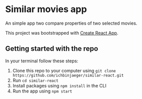 # Similar movies app

An simple app two compare properties of two selected movies.

This project was bootstrapped with [Create React App](https://github.com/facebook/create-react-app).

## Getting started with the repo

In your terminal follow these steps:

1. Clone this repo to your computer using `git clone https://github.com/ichbinjaeger/similar-react.git`
2. Run `cd similar-react`
3. Install packages using `npm install` in the CLI
4. Run the app using `npm start`
